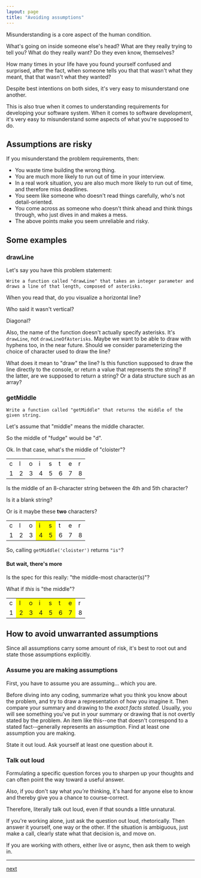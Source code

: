 ```yaml
---
layout: page
title: "Avoiding assumptions"
---
```


Misunderstanding is a core aspect of the human condition.

What's going on inside someone else's head? What are they really trying to tell you? What do they really want? Do they even know, themselves?

How many times in your life have you found yourself confused and surprised, after the fact, when someone tells you that that wasn't what they meant, that that wasn't what they wanted?

Despite best intentions on both sides, it's very easy to misunderstand one another.

This is also true when it comes to understanding requirements for developing your software system. When it comes to software development, it's very easy to misunderstand some aspects of what you're supposed to do.

## Assumptions are risky

If you misunderstand the problem requirements, then:

* You waste time building the wrong thing.
* You are much more likely to run out of time in your interview.
* In a real work situation, you are also much more likely to run out of time, and therefore miss deadlines.
* You seem like someone who doesn't read things carefully, who's not detail-oriented.
* You come across as someone who doesn't think ahead and think things through, who just dives in and makes a mess.
* The above points make you seem unreliable and risky.

## Some examples

### drawLine

Let's say you have this problem statement:

```
Write a function called "drawLine" that takes an integer parameter and draws a line of that length, composed of asterisks.
```

When you read that, do you visualize a horizontal line?

Who said it wasn't vertical?

Diagonal?

Also, the name of the function doesn't actually specify asterisks. It's `drawLine`, not `drawLineOfAsterisks`. Maybe we want to be able to draw with hyphens too, in the near future. Should we consider parameterizing the choice of character used to draw the line?

What does it mean to "draw" the line? Is this function supposed to draw the line directly to the console, or return a value that represents the string? If the latter, are we supposed to return a string? Or a data structure such as an array?

### getMiddle

```
Write a function called "getMiddle" that returns the middle of the given string.
```

Let's assume that "middle" means the middle character.

So the middle of "fudge" would be "d".

Ok. In that case, what's the middle of "cloister"?

<table>
<tr>
  <td>c</td>
  <td>l</td>
  <td>o</td>
  <td>i</td>
  <td>s</td>
  <td>t</td>
  <td>e</td>
  <td>r</td>
</tr>
<tr>
  <td>1</td>
  <td>2</td>
  <td>3</td>
  <td>4</td>
  <td>5</td>
  <td>6</td>
  <td>7</td>
  <td>8</td>
</tr>
</table>

Is the middle of an 8-character string between the 4th and 5th character?

Is it a blank string?

Or is it maybe these **two** characters?

<table>
<tr>
  <td>c</td>
  <td>l</td>
  <td>o</td>
  <td style="background:yellow">i</td>
  <td style="background:yellow">s</td>
  <td>t</td>
  <td>e</td>
  <td>r</td>
</tr>
<tr>
  <td>1</td>
  <td>2</td>
  <td>3</td>
  <td style="background:yellow">4</td>
  <td style="background:yellow">5</td>
  <td>6</td>
  <td>7</td>
  <td>8</td>
</tr>
</table>

So, calling `getMiddle('cloister')` returns `"is"`?

#### But wait, there's more

Is the spec for this really: "the middle-most character(s)"?

What if _this_ is "the middle"?

<table>
<tr>
  <td>c</td>
  <td style="background:yellow">l</td>
  <td style="background:yellow">o</td>
  <td style="background:yellow">i</td>
  <td style="background:yellow">s</td>
  <td style="background:yellow">t</td>
  <td style="background:yellow">e</td>
  <td>r</td>
</tr>
<tr>
  <td>1</td>
  <td style="background:yellow">2</td>
  <td style="background:yellow">3</td>
  <td style="background:yellow">4</td>
  <td style="background:yellow">5</td>
  <td style="background:yellow">6</td>
  <td style="background:yellow">7</td>
  <td>8</td>
</tr>
</table>

## How to avoid unwarranted assumptions

Since all assumptions carry some amount of risk, it's best to root out and state those assumptions explicitly.

### Assume you are making assumptions

First, you have to assume you are assuming... which you are.

Before diving into any coding, summarize what you think you know about the problem, and try to draw a representation of how you imagine it. Then compare your summary and drawing to the *exact facts stated*. Usually, you will see something you've put in your summary or drawing that is not overtly stated by the problem. An item like this--one that doesn't correspond to a stated fact--generally represents an assumption. Find at least one assumption you are making.

State it out loud. Ask yourself at least one question about it.

### Talk out loud

Formulating a specific question forces you to sharpen up your thoughts and can often point the way toward a useful answer.

Also, if you don't say what _you're_ thinking, it's hard for anyone else to know and thereby give you a chance to course-correct.

Therefore, literally talk out loud, even if that sounds a little unnatural.

If you're working alone, just ask the question out loud, rhetorically. Then answer it yourself, one way or the other. If the situation is ambiguous, just make a call, clearly state what that decision is, and move on.

If you are working with others, either live or async, then ask them to weigh in.

---
[next](../12-stubs-and-outlines)
